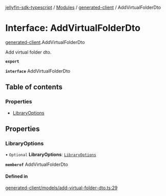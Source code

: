 [jellyfin-sdk-typescript](../README.md) / [Modules](../modules.md) / [generated-client](../modules/generated_client.md) / AddVirtualFolderDto

# Interface: AddVirtualFolderDto

[generated-client](../modules/generated_client.md).AddVirtualFolderDto

Add virtual folder dto.

**`export`**

**`interface`** AddVirtualFolderDto

## Table of contents

### Properties

- [LibraryOptions](generated_client.AddVirtualFolderDto.md#libraryoptions)

## Properties

### LibraryOptions

• `Optional` **LibraryOptions**: [`LibraryOptions`](generated_client.LibraryOptions.md)

**`memberof`** AddVirtualFolderDto

#### Defined in

[generated-client/models/add-virtual-folder-dto.ts:29](https://github.com/thornbill/jellyfin-sdk-typescript/blob/644c849/src/generated-client/models/add-virtual-folder-dto.ts#L29)
